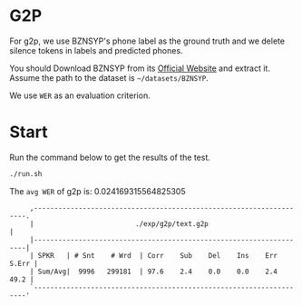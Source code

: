 # G2P
For g2p, we use BZNSYP's phone label as the ground truth and we delete silence tokens in labels and predicted phones.

You should Download BZNSYP from its [Official Website](https://test.data-baker.com/data/index/source) and extract it. Assume the path to the dataset is `~/datasets/BZNSYP`.

We use `WER` as an evaluation criterion.

# Start
Run the command below to get the results of the test.

```bash
./run.sh
```

The `avg WER` of g2p is: 0.024169315564825305

```text
     ,--------------------------------------------------------------------.
     |                         ./exp/g2p/text.g2p                         |
     |--------------------------------------------------------------------|
     | SPKR   | # Snt    # Wrd  | Corr    Sub    Del    Ins    Err  S.Err |
     | Sum/Avg|  9996   299181  | 97.6    2.4    0.0    0.0    2.4   49.2 |
     `--------------------------------------------------------------------'
```
